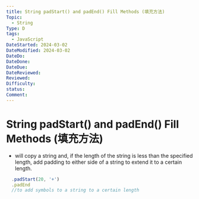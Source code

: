```yaml
---
title: String padStart() and padEnd() Fill Methods (填充方法)
Topic:
  - String
Type: D
tags:
  - JavaScript
DateStarted: 2024-03-02
DateModified: 2024-03-02
DateDo:
DateDone:
DateDue:
DateReviewed:
Reviewed:
Difficulty:
status:
Comment:
---
```


# String padStart() and padEnd() Fill Methods (填充方法)

- will copy a string and, if the length of the string is less than the specified length, add padding to either side of a string to extend it to a certain length.

```js
  .padStart(20, '+')
  .padEnd
  //to add symbols to a string to a certain length
```
